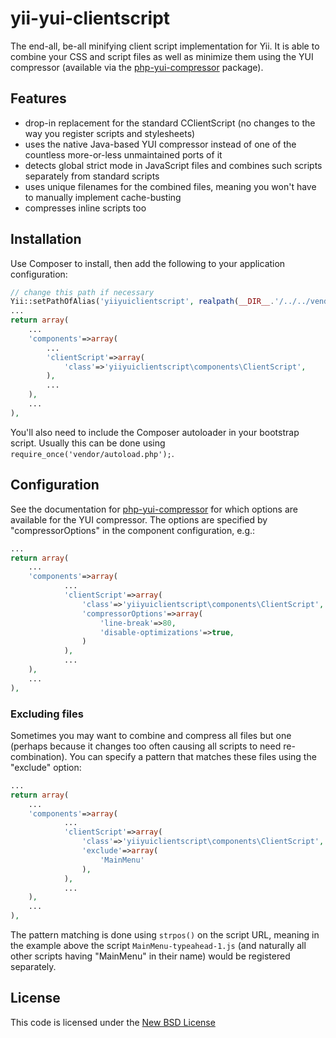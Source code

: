 yii-yui-clientscript
====================

The end-all, be-all minifying client script implementation for Yii. It is able to combine your CSS and script files as well as minimize them using the YUI compressor (available via the [php-yui-compressor](https://github.com/Jalle19/php-yui-compressor) package).

Features
--------

* drop-in replacement for the standard CClientScript (no changes to the way you register scripts and stylesheets)
* uses the native Java-based YUI compressor instead of one of the countless more-or-less unmaintained ports of it
* detects global strict mode in JavaScript files and combines such scripts separately from standard scripts
* uses unique filenames for the combined files, meaning you won't have to manually implement cache-busting
* compresses inline scripts too

Installation
------------

Use Composer to install, then add the following to your application configuration:

```php
// change this path if necessary
Yii::setPathOfAlias('yiiyuiclientscript', realpath(__DIR__.'/../../vendor/jalle19/yii-yui-clientscript/src/yiiyuiclientscript'));
...
return array(
	...
	'components'=>array(
		...
		'clientScript'=>array(
			'class'=>'yiiyuiclientscript\components\ClientScript',
		),
		...
	),
	...
),

```

You'll also need to include the Composer autoloader in your bootstrap script. Usually this can be done using `require_once('vendor/autoload.php');`.

Configuration
-------------

See the documentation for [php-yui-compressor](https://github.com/Jalle19/php-yui-compressor) for which options are available for the YUI compressor. The options are specified by "compressorOptions" in the component configuration, e.g.:

```php
...
return array(
	...
	'components'=>array(
			...
			'clientScript'=>array(
				'class'=>'yiiyuiclientscript\components\ClientScript',
				'compressorOptions'=>array(
					'line-break'=>80,
					'disable-optimizations'=>true,
				)
			),
			...
	),
	...
),
```

### Excluding files

Sometimes you may want to combine and compress all files but one (perhaps because it changes too often causing all scripts to need re-combination). You can specify a pattern that matches these files using the "exclude" option:

```php
...
return array(
	...
	'components'=>array(
			...
			'clientScript'=>array(
				'class'=>'yiiyuiclientscript\components\ClientScript',
				'exclude'=>array(
					'MainMenu'
				),
			),
			...
	),
	...
),
```

The pattern matching is done using `strpos()` on the script URL, meaning in the example above the script `MainMenu-typeahead-1.js` (and naturally all other scripts having "MainMenu" in their name) would be registered separately.

License
-------

This code is licensed under the [New BSD License](http://www.opensource.org/licenses/bsd-license.php)
